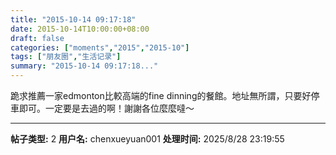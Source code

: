 ```yaml
---
title: "2015-10-14 09:17:18"
date: 2015-10-14T10:00:00+08:00
draft: false
categories: ["moments","2015","2015-10"]
tags: ["朋友圈","生活记录"]
summary: "2015-10-14 09:17:18..."
---
```


跪求推薦一家edmonton比較高端的fine dinning的餐館。地址無所謂，只要好停車即可。一定要是去過的啊！謝謝各位麼麼噠～

---

**帖子类型:** 2
**用户名:** chenxueyuan001
**处理时间:** 2025/8/28 23:19:55